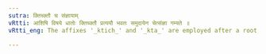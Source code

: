 ```yaml
---
sutra: क्तिच्क्तौ च संज्ञायाम्
vRtti: आशिषि विषये धातोः क्तिच्क्तौ प्रत्ययौ भवतः समुदायेन चेत्संज्ञा गम्यते ॥
vRtti_eng: The affixes '_ktich_' and '_kta_' are employed after a root, when benediction is intended, provided that the whole word so formed, is an appellative.

---
```

